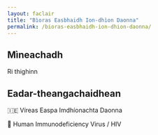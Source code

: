 ```yaml
---
layout: faclair
title: "Bìoras Easbhaidh Ion-dhìon Daonna"
permalink: /bioras-easbhaidh-ion-dhion-daonna/
---
```


## Mìneachadh

Ri thighinn

## Eadar-theangachaidhean

&#x1f1ee;&#x1f1ea; Víreas Easpa Imdhíonachta Daonna

&#x1f3f4;&#xe0067;&#xe0062;&#xe0065;&#xe006e;&#xe0067;&#xe007f; Human Immunodeficiency Virus / HIV